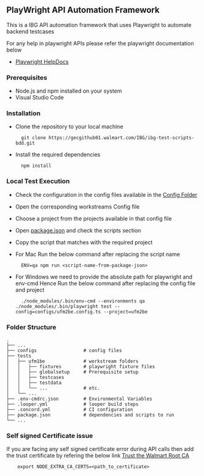 ## PlayWright API Automation Framework

This is a IBG API automation framework that uses Playwright to automate backend testcases

For any help in playwright APIs please refer the playwright documentation below

 - [Playwright HelpDocs](https://playwright.dev/docs/intro)

### Prerequisites
- Node.js and npm installed on your system
- Visual Studio Code

### Installation
- Clone the repository to your local machine

        git clone https://gecgithub01.walmart.com/IBG/ibg-test-scripts-bdd.git
- Install the required dependencies

        npm install

### Local Test Execution
- Check the configuration in the config files available in the [Config Folder](configs)
- Open the corresponding workstreams Config file
- Choose a project from the projects available in that config file
- Open [package.json](package.json) and check the scripts section
- Copy the script that matches with the required project 
- For Mac Run the below command after replacing the script name

        ENV=qa npm run <script-name-from-package-json>
- For Windows we need to provide the absolute path for playwright and env-cmd Hence Run the below command after replacing the config file and project

        ./node_modules/.bin/env-cmd --environments qa ./node_modules/.bin/playwright test --config=configs/ufm2be.config.ts --project=ufm2be

### Folder Structure

    .
    ├── ...
    ├── configs                 # config files 
    ├── tests
    │   ├── ufm1be              # workstream folders
    │   │   ├── fixtures        # playwright fixture files
    │   │   ├── globalsetup     # Prerequisite setup
    │   │   ├── testcases       
    │   │   ├── testdata
    │   │   └── ...             # etc.
    │   └── ... 
    ├── .env-cmdrc.json         # Environmental Variables  
    ├── .looper.yml             # looper build steps
    ├── .concord.yml            # CI configuration
    ├── package.json            # dependencies and scripts to run                
    └── ...


### Self signed Certificate issue

If you are facing any self signed certificate error during API calls then add the trust certificate by refering the below link
 [Trust the Walmart Root CA](https://dx.walmart.com/documents/product/DX%20Console/Development-Machine-Setup-08hu0cw1l9#1-trust-the-walmart-root-ca) 

        export NODE_EXTRA_CA_CERTS=<path_to_certificate>


